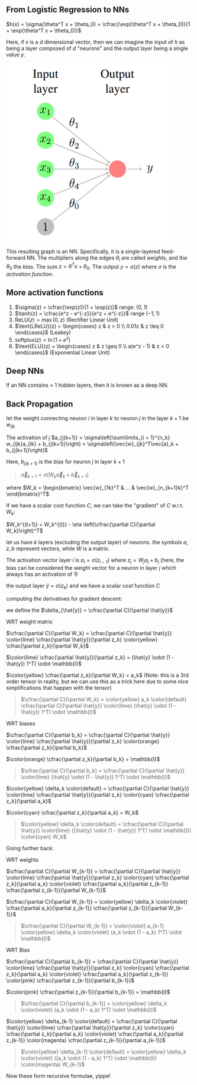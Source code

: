 ## From Logistic Regression to NNs

$h(x) = \sigma(\theta^T x + \theta_0) = \cfrac{\exp(\theta^T x + \theta_0)}{1 + \exp(\theta^T x + \theta_0)}$

Here, if $x$ is a $d$ dimensional vector, then we can imagine the input of $h$ as being a layer composed of $d$ "neurons" and the output layer being a single value $y$.

![nn1](imgs/nn1.png) 

This resulting graph is an NN. Specifically, it is a single-layered feed-forward NN. The multipliers along the edges $\theta_i$ are called *weights*, and the $\theta_0$ the *bias*. The sum $z = \theta^T x + \theta_0$. The output $y = \sigma(z)$ where $\sigma$ is the *activation function*.

## More activation functions

1. $\sigma(z) = \cfrac{\exp(z)}{1 + \exp(z)}$ range: $(0, 1)$
2. $\tanh(z) = \cfrac{e^z - e^{-z}}{e^z + e^{-z}}$ range $(-1, 1)$
3. $\text{ReLU}(z) = \max(0, z)$ (Rectifier Linear Unit)
4. $\text{LReLU}(z) = \begin{cases} z & z > 0 \\ 0.01z & z \leq 0 \end{cases}$ (Leakey)
5. $\text{softplus}(z) = \ln(1+e^z)$
6. $\text{ELU}(z) = \begin{cases} z & z \geq 0 \\ a(e^z - 1) & z < 0 \end{cases}$ (Exponential Linear Unit)

## Deep NNs

If an NN contains > 1 hidden layers, then it is known as a deep NN.

## Back Propagation

let the weight connecting neuron $i$ in layer $k$ to neuron $j$ in the layer $k+1$ be $w_{ijk}$

The activation of $j$ $a_{j(k+1)} = \sigma\left(\sum\limits_{i = 1}^{n_k} w_{ijk}a_{ik} + b_{j(k+1)}\right) = \sigma\left(\vec{w}_{jk}^T\vec{a}_k + b_{j(k+1)}\right)$

Here, $b_{j(k+1)}$ is the bias for neuron $j$ in layer $k+1$

> $\vec{a}_{k+1} = \sigma\left(W_k \vec{a}_k + \vec{b}_{k+1}\right)$

where $W_k = \begin{bmatrix} \vec{w}_{1k}^T & ... & \vec{w}_{n_{k+1}k}^T \end{bmatrix}^T$

If we have a scalar cost function $C$, we can take the "gradient" of $C$ w.r.t. $W_k$:

$W_k^{(t+1)} = W_k^{(t)} - \eta \left(\cfrac{\partial C}{\partial W_k}\right)^T$

let us have $k$ layers (excluding the output layer) of neurons. the symbols $a, z, b$ represent vectors, while $W$ is a matrix.

The activation vector layer $i$ is $a_i = \sigma(z_{i-1})$ where $z_j = W_ja_j + b_j$ (here, the bias can be considered the weight vector for a neuron in layer $j$ which always has an activation of 1)

the output layer $\hat{y} = \sigma(z_k)$ and we have a scalar cost function $C$

computing the derivatives for gradient descent:

we define the $\delta_{\hat{y}} = \cfrac{\partial C}{\partial \hat{y}}$

WRT weight matrix

$\cfrac{\partial C}{\partial W_k} = \cfrac{\partial C}{\partial \hat{y}} \color{lime} \cfrac{\partial \hat{y}}{\partial z_k} \color{yellow} \cfrac{\partial z_k}{\partial W_k}$

$\color{lime} \cfrac{\partial \hat{y}}{\partial z_k} = (\hat{y} \odot (1 - \hat{y}) 1^T) \odot \mathbb{I}$

$\color{yellow} \cfrac{\partial z_k}{\partial W_k} = a_k$ (Note: this is a 3rd order tensor in reality, but we can use this as a trick here due to some nice simplifications that happen with the tensor)

> $\cfrac{\partial C}{\partial W_k} = \color{yellow} a_k \color{default} \cfrac{\partial C}{\partial \hat{y}} \color{lime} (\hat{y} \odot (1 - \hat{y}) 1^T) \odot \mathbb{I}$

WRT biases

$\cfrac{\partial C}{\partial b_k} = \cfrac{\partial C}{\partial \hat{y}} \color{lime} \cfrac{\partial \hat{y}}{\partial z_k} \color{orange} \cfrac{\partial z_k}{\partial b_k}$

$\color{orange} \cfrac{\partial z_k}{\partial b_k} = \mathbb{I}$

> $\cfrac{\partial C}{\partial b_k} = \cfrac{\partial C}{\partial \hat{y}} \color{lime} (\hat{y} \odot (1 - \hat{y}) 1^T) \odot \mathbb{I}$

$\color{yellow} \delta_k \color{default} = \cfrac{\partial C}{\partial \hat{y}} \color{lime} \cfrac{\partial \hat{y}}{\partial z_k} \color{cyan} \cfrac{\partial z_k}{\partial a_k}$

$\color{cyan} \cfrac{\partial z_k}{\partial a_k} = W_k$

> $\color{yellow} \delta_k \color{default} = \cfrac{\partial C}{\partial \hat{y}} \color{lime} ((\hat{y} \odot (1 - \hat{y}) 1^T) \odot \mathbb{I}) \color{cyan} W_k$

Going further back:

WRT weights

$\cfrac{\partial C}{\partial W_{k-1}} = \cfrac{\partial C}{\partial \hat{y}} \color{lime} \cfrac{\partial \hat{y}}{\partial z_k} \color{cyan} \cfrac{\partial z_k}{\partial a_k} \color{violet} \cfrac{\partial a_k}{\partial z_{k-1}} \cfrac{\partial z_{k-1}}{\partial W_{k-1}}$

$\cfrac{\partial C}{\partial W_{k-1}} = \color{yellow} \delta_k \color{violet} \cfrac{\partial a_k}{\partial z_{k-1}} \cfrac{\partial z_{k-1}}{\partial W_{k-1}}$

> $\cfrac{\partial C}{\partial W_{k-1}} = \color{violet} a_{k-1} \color{yellow} \delta_k \color{violet} (a_k \odot (1 - a_k) 1^T) \odot \mathbb{I}$

WRT Bias

$\cfrac{\partial C}{\partial b_{k-1}} = \cfrac{\partial C}{\partial \hat{y}} \color{lime} \cfrac{\partial \hat{y}}{\partial z_k} \color{cyan} \cfrac{\partial z_k}{\partial a_k} \color{violet} \cfrac{\partial a_k}{\partial z_{k-1}} \color{pink} \cfrac{\partial z_{k-1}}{\partial b_{k-1}}$

$\color{pink} \cfrac{\partial z_{k-1}}{\partial b_{k-1}} = \mathbb{I}$

> $\cfrac{\partial C}{\partial b_{k-1}} = \color{yellow} \delta_k \color{violet} (a_k \odot (1 - a_k) 1^T) \odot \mathbb{I}$

$\color{yellow} \delta_{k-1} \color{default} = \cfrac{\partial C}{\partial \hat{y}} \color{lime} \cfrac{\partial \hat{y}}{\partial z_k} \color{cyan} \cfrac{\partial z_k}{\partial a_k} \color{violet} \cfrac{\partial a_k}{\partial z_{k-1}} \color{magenta} \cfrac{\partial z_{k-1}}{\partial a_{k-1}}$

> $\color{yellow} \delta_{k-1} \color{default} = \color{yellow} \delta_k \color{violet} ((a_k \odot (1 - a_k) 1^T) \odot \mathbb{I}) \color{magenta} W_{k-1}$

Now these form recursive formulae, yippe!